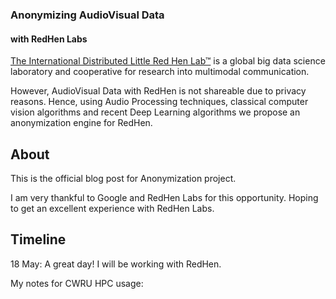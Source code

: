 ### Anonymizing AudioVisual Data 
#### with RedHen Labs

[The International Distributed Little Red Hen Lab™](https://www.redhenlab.org/) is a global big data science laboratory and cooperative for research into multimodal communication. 

However, AudioVisual Data with RedHen is not shareable due to privacy reasons. Hence, using Audio Processing techniques, classical computer vision algorithms and recent Deep Learning algorithms we propose an anonymization engine for RedHen. 

## About

This is the official blog post for Anonymization project. 

I am very thankful to Google and RedHen Labs for this opportunity. Hoping to get an excellent experience with RedHen Labs. 

## Timeline

18 May: A great day! I will be working with RedHen.

My notes for CWRU HPC usage: 
